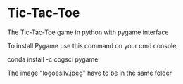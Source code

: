 # Tic-Tac-Toe
The Tic-Tac-Toe game in python with pygame interface

To install Pygame use this command on your cmd console

conda install -c cogsci pygame

The image "logoesilv.jpeg" have to be in the same folder
